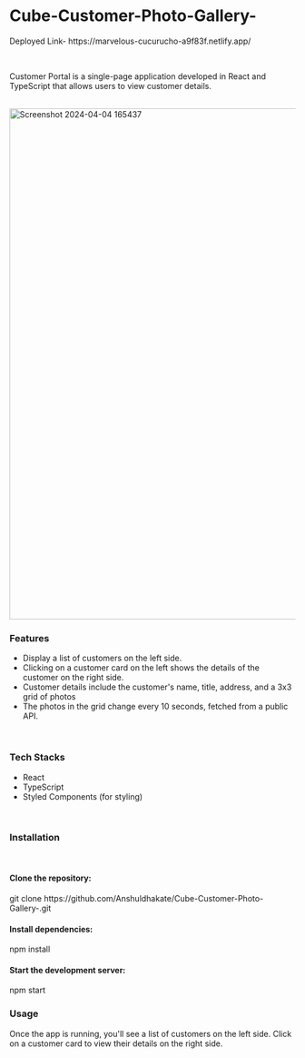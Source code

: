 # Cube-Customer-Photo-Gallery-
<p>
  Deployed Link- https://marvelous-cucurucho-a9f83f.netlify.app/
</p>
<br/>
<p>
  Customer Portal is a single-page application developed in React and TypeScript that allows users to view customer details.
</p>
<br/>

<img width="899" alt="Screenshot 2024-04-04 165437" src="https://github.com/Anshuldhakate/Cube-Customer-Photo-Gallery-/assets/123949154/626238ca-6d72-4318-ad1c-b2578c515f07">
<br/>
<h3>Features</h3>
<ul>
  <li>Display a list of customers on the left side.</li>
  <li>Clicking on a customer card on the left shows the details of the customer on the right side.</li>
  <li>Customer details include the customer's name, title, address, and a 3x3 grid of photos</li>
  <li>The photos in the grid change every 10 seconds, fetched from a public API.</li>
</ul>
<br/>
<h3>Tech Stacks</h3>
<ul>
  <li>React</li>
  <li>TypeScript</li>
  <li>Styled Components (for styling)</li>
</ul>
<br/>
<h3>
  Installation
</h3>
<br/>
<h4>Clone the repository:</h4>
<p>git clone https://github.com/Anshuldhakate/Cube-Customer-Photo-Gallery-.git</p>
<h4>Install dependencies:</h4>
<p>npm install</p>
<h4>Start the development server:</h4>
<p>npm start</p>

<h3>Usage</h3>
<p>Once the app is running, you'll see a list of customers on the left side. Click on a customer card to view their details on the right side.</p>




